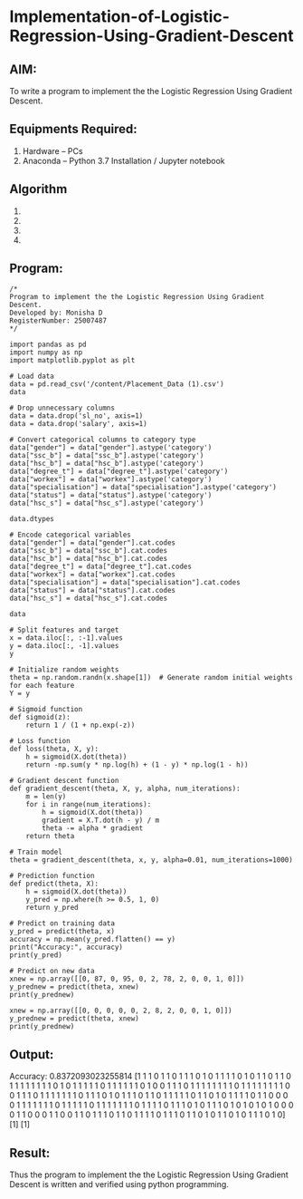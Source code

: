 # Implementation-of-Logistic-Regression-Using-Gradient-Descent

## AIM:
To write a program to implement the the Logistic Regression Using Gradient Descent.

## Equipments Required:
1. Hardware – PCs
2. Anaconda – Python 3.7 Installation / Jupyter notebook

## Algorithm
1. 
2. 
3. 
4. 

## Program:
```
/*
Program to implement the the Logistic Regression Using Gradient Descent.
Developed by: Monisha D
RegisterNumber: 25007487 
*/

import pandas as pd
import numpy as np
import matplotlib.pyplot as plt

# Load data
data = pd.read_csv('/content/Placement_Data (1).csv')
data

# Drop unnecessary columns
data = data.drop('sl_no', axis=1)
data = data.drop('salary', axis=1)

# Convert categorical columns to category type
data["gender"] = data["gender"].astype('category')
data["ssc_b"] = data["ssc_b"].astype('category')
data["hsc_b"] = data["hsc_b"].astype('category')
data["degree_t"] = data["degree_t"].astype('category')
data["workex"] = data["workex"].astype('category')
data["specialisation"] = data["specialisation"].astype('category')
data["status"] = data["status"].astype('category')
data["hsc_s"] = data["hsc_s"].astype('category')

data.dtypes

# Encode categorical variables
data["gender"] = data["gender"].cat.codes
data["ssc_b"] = data["ssc_b"].cat.codes
data["hsc_b"] = data["hsc_b"].cat.codes
data["degree_t"] = data["degree_t"].cat.codes
data["workex"] = data["workex"].cat.codes
data["specialisation"] = data["specialisation"].cat.codes
data["status"] = data["status"].cat.codes
data["hsc_s"] = data["hsc_s"].cat.codes

data

# Split features and target
x = data.iloc[:, :-1].values
y = data.iloc[:, -1].values
y

# Initialize random weights
theta = np.random.randn(x.shape[1])  # Generate random initial weights for each feature
Y = y

# Sigmoid function
def sigmoid(z):
    return 1 / (1 + np.exp(-z))

# Loss function
def loss(theta, X, y):
    h = sigmoid(X.dot(theta))
    return -np.sum(y * np.log(h) + (1 - y) * np.log(1 - h))

# Gradient descent function
def gradient_descent(theta, X, y, alpha, num_iterations):
    m = len(y)
    for i in range(num_iterations):
        h = sigmoid(X.dot(theta))
        gradient = X.T.dot(h - y) / m
        theta -= alpha * gradient
    return theta

# Train model
theta = gradient_descent(theta, x, y, alpha=0.01, num_iterations=1000)

# Prediction function
def predict(theta, X):
    h = sigmoid(X.dot(theta))
    y_pred = np.where(h >= 0.5, 1, 0)
    return y_pred

# Predict on training data
y_pred = predict(theta, x)
accuracy = np.mean(y_pred.flatten() == y)
print("Accuracy:", accuracy)
print(y_pred)

# Predict on new data
xnew = np.array([[0, 87, 0, 95, 0, 2, 78, 2, 0, 0, 1, 0]])
y_prednew = predict(theta, xnew)
print(y_prednew)

xnew = np.array([[0, 0, 0, 0, 0, 2, 8, 2, 0, 0, 1, 0]])
y_prednew = predict(theta, xnew)
print(y_prednew)
```

## Output:
Accuracy: 0.8372093023255814 [1 1 1 0 1 1 0 1 1 1 0 1 0 1 1 1 1 0 1 0 1 1 0 1 1 0 1 1 1 1 1 1 1 1 0 1 0 1 1 1 1 1 0 1 1 1 1 1 1 0 1 0 0 1 1 1 0 1 1 1 1 1 1 1 1 0 1 1 1 1 1 1 1 1 0 0 1 1 1 0 1 1 1 1 1 1 1 0 1 1 1 0 1 0 1 1 1 0 1 1 0 1 1 1 1 1 0 1 1 0 1 0 1 1 1 1 0 1 1 0 0 0 0 1 1 1 1 1 1 1 0 1 1 1 1 1 0 1 1 1 1 1 1 1 0 1 1 1 1 0 1 1 1 0 1 0 1 1 1 0 1 0 1 0 1 0 1 0 0 0 0 1 1 0 0 0 1 1 0 0 1 1 0 1 1 1 0 1 1 0 1 1 1 1 0 1 1 1 0 1 1 0 1 0 1 1 0 1 0 1 1 1 0 1 0] [1] [1]

## Result:
Thus the program to implement the the Logistic Regression Using Gradient Descent is written and verified using python programming.

